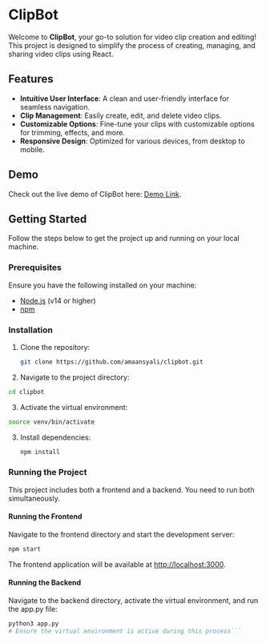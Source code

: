 # ClipBot

Welcome to **ClipBot**, your go-to solution for video clip creation and editing! This project is designed to simplify the process of creating, managing, and sharing video clips using React.

## Features

- **Intuitive User Interface**: A clean and user-friendly interface for seamless navigation.
- **Clip Management**: Easily create, edit, and delete video clips.
- **Customizable Options**: Fine-tune your clips with customizable options for trimming, effects, and more.
- **Responsive Design**: Optimized for various devices, from desktop to mobile.

## Demo

Check out the live demo of ClipBot here: [Demo Link](#).

## Getting Started

Follow the steps below to get the project up and running on your local machine.

### Prerequisites

Ensure you have the following installed on your machine:

- [Node.js](https://nodejs.org/) (v14 or higher)
- [npm](https://www.npmjs.com/) 

### Installation

1. Clone the repository:

   ```bash
   git clone https://github.com/amaansyali/clipbot.git
   ```

2. Navigate to the project directory:

```bash
cd clipbot
```

3. Activate the virtual environment:

```bash
source venv/bin/activate
```

3. Install dependencies:

   ```bash
   npm install
   ```

### Running the Project

This project includes both a frontend and a backend. You need to run both simultaneously.

#### Running the Frontend

Navigate to the frontend directory and start the development server:

```bash
npm start

```

The frontend application will be available at [http://localhost:3000](http://localhost:3000).

#### Running the Backend

Navigate to the backend directory, activate the virtual environment, and run the app.py file:

```bash
python3 app.py     
# Ensure the virtual environment is active during this process```
